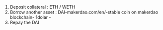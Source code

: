 1. Deposit collateral : ETH / WETH
2. Borrow another asset : DAI-makerdao.com/en/-stable coin on makerdao blockchain- 1dolar -
3. Repay the DAI